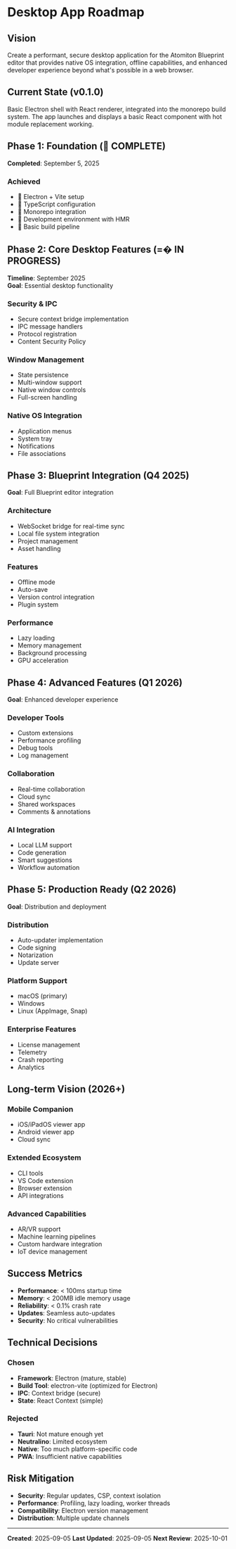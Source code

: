 # Desktop App Roadmap

## Vision

Create a performant, secure desktop application for the Atomiton Blueprint
editor that provides native OS integration, offline capabilities, and enhanced
developer experience beyond what's possible in a web browser.

## Current State (v0.1.0)

Basic Electron shell with React renderer, integrated into the monorepo build
system. The app launches and displays a basic React component with hot module
replacement working.

## Phase 1: Foundation ( COMPLETE)

**Completed**: September 5, 2025

### Achieved

-  Electron + Vite setup
-  TypeScript configuration
-  Monorepo integration
-  Development environment with HMR
-  Basic build pipeline

## Phase 2: Core Desktop Features (=� IN PROGRESS)

**Timeline**: September 2025  
**Goal**: Essential desktop functionality

### Security & IPC

- Secure context bridge implementation
- IPC message handlers
- Protocol registration
- Content Security Policy

### Window Management

- State persistence
- Multi-window support
- Native window controls
- Full-screen handling

### Native OS Integration

- Application menus
- System tray
- Notifications
- File associations

## Phase 3: Blueprint Integration (Q4 2025)

**Goal**: Full Blueprint editor integration

### Architecture

- WebSocket bridge for real-time sync
- Local file system integration
- Project management
- Asset handling

### Features

- Offline mode
- Auto-save
- Version control integration
- Plugin system

### Performance

- Lazy loading
- Memory management
- Background processing
- GPU acceleration

## Phase 4: Advanced Features (Q1 2026)

**Goal**: Enhanced developer experience

### Developer Tools

- Custom extensions
- Performance profiling
- Debug tools
- Log management

### Collaboration

- Real-time collaboration
- Cloud sync
- Shared workspaces
- Comments & annotations

### AI Integration

- Local LLM support
- Code generation
- Smart suggestions
- Workflow automation

## Phase 5: Production Ready (Q2 2026)

**Goal**: Distribution and deployment

### Distribution

- Auto-updater implementation
- Code signing
- Notarization
- Update server

### Platform Support

- macOS (primary)
- Windows
- Linux (AppImage, Snap)

### Enterprise Features

- License management
- Telemetry
- Crash reporting
- Analytics

## Long-term Vision (2026+)

### Mobile Companion

- iOS/iPadOS viewer app
- Android viewer app
- Cloud sync

### Extended Ecosystem

- CLI tools
- VS Code extension
- Browser extension
- API integrations

### Advanced Capabilities

- AR/VR support
- Machine learning pipelines
- Custom hardware integration
- IoT device management

## Success Metrics

- **Performance**: < 100ms startup time
- **Memory**: < 200MB idle memory usage
- **Reliability**: < 0.1% crash rate
- **Updates**: Seamless auto-updates
- **Security**: No critical vulnerabilities

## Technical Decisions

### Chosen

- **Framework**: Electron (mature, stable)
- **Build Tool**: electron-vite (optimized for Electron)
- **IPC**: Context bridge (secure)
- **State**: React Context (simple)

### Rejected

- **Tauri**: Not mature enough yet
- **Neutralino**: Limited ecosystem
- **Native**: Too much platform-specific code
- **PWA**: Insufficient native capabilities

## Risk Mitigation

- **Security**: Regular updates, CSP, context isolation
- **Performance**: Profiling, lazy loading, worker threads
- **Compatibility**: Electron version management
- **Distribution**: Multiple update channels

---

**Created**: 2025-09-05 **Last Updated**: 2025-09-05 **Next Review**: 2025-10-01
